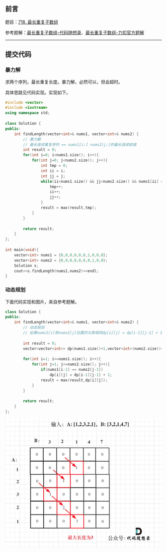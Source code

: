 ## 前言

题目：[718. 最长重复子数组](https://leetcode-cn.com/problems/maximum-length-of-repeated-subarray/)

参考题解：[最长重复子数组-代码随想录](https://github.com/youngyangyang04/leetcode-master/blob/master/problems/0718.%E6%9C%80%E9%95%BF%E9%87%8D%E5%A4%8D%E5%AD%90%E6%95%B0%E7%BB%84.md)、[最长重复子数组-力扣官方题解](https://leetcode-cn.com/problems/maximum-length-of-repeated-subarray/solution/zui-chang-zhong-fu-zi-shu-zu-by-leetcode-solution/)

---

## 提交代码

### 暴力解

求两个序列，最长重复长度。暴力解，必然可以，但会超时。

具体思路见代码实现。实现如下。

```c++
#include <vector>
#include <iostream>
using namespace std;

class Solution {
public:
    int findLength(vector<int>& nums1, vector<int>& nums2) {
        // 暴力解
        // 最长连续重复序列 == nums1[i:] nums2[j:]的最长连续前缀
        int result = 0;
        for(int i=0; i<nums1.size(); i++){
            for(int j=0; j<nums2.size(); j++){
                int tmp = 0;
                int ii = i;
                int jj = j;
                while(ii<nums1.size() && jj<nums2.size() && nums1[ii] == nums2[jj]){
                    tmp++;
                    ii++;
                    jj++;
                }
                result = max(result,tmp);
            }
        }

        return result;
    }
};

int main(void){
    vector<int> nums1 = {0,0,0,0,0,0,1,0,0,0};
    vector<int> nums2 = {0,0,0,0,0,0,0,1,0,0};
    Solution s;
    cout<<s.findLength(nums1,nums2)<<endl;
}
```

### 动态规划

下面代码实现和图片，来自参考题解。

```c++
class Solution {
public:
    int findLength(vector<int>& nums1, vector<int>& nums2) {
        // 动态规划
        // 如果nums1[i]和nums2[j]位置的元素相同dp[i][j] = dp[i-1][j-1] + 1; 前一个位置相同，将dp[i-1][j-1]累加过来；前一个位置不相同，dp[i-1][j-1]位零
        
        int result = 0;
        vector<vector<int>> dp(nums1.size()+1,vector<int>(nums2.size()+1,0));

        for(int i=1; i<=nums1.size(); i++){
            for(int j=1; j<=nums2.size(); j++){
                if(nums1[i-1] == nums2[j-1])
                    dp[i][j] = dp[i-1][j-1] + 1;
                result = max(result,dp[i][j]);
            }   
        }

        return result;
    }
};
```

![718.最长重复子数组](718_最长重复子数组.assets/68747470733a2f2f696d672d626c6f672e6373646e696d672e636e2f323032313031313231353238323036302e6a7067.jpeg)
